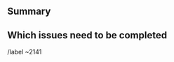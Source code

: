 <!---
1. Before opening a new epic, make sure it isn't a duplicate.

2. Give it a good name, summing up the goal to achieve

3. After creating the epic, also create a label with the same name
on the highest group/project level necessary and add it to this issue as well
--->

## Summary
<!--- What is the greater goal to achieve with this epic? --->



## Which issues need to be completed
<!--- List all issues that need to be done. Example:
- [] papers/airgap/airgap-vault#242+
If you use this format, add the + at the end of the path
--->


<!--- --------------------------------------------------- --->


<!--- these standard labels will be added to this issue, leave it as it is --->
/label ~2141 


